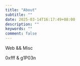 ```yaml
---
title: "About"
subtitle: ""
date: 2025-03-14T16:17:49+08:00
description: ""
keywords: ""
comment: false
---
```


Web && Misc

0xfff & g1P03n
